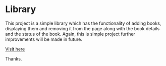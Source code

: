 # Library

This project is a simple library which has the functionality of adding books, displaying them and removing it from the page along with the book details and the status of the book. Again, this is simple project further improvements will be made in future.

[Visit here](https://roopxx.github.io/library/)

Thanks.
